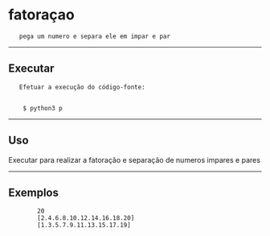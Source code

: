 fatoraçao
================

       pega um numero e separa ele em impar e par

----

Executar
----------

       Efetuar a execução do código-fonte:


        $ python3 p


----

Uso 
---

Executar para realizar a fatoração e separação de numeros impares e pares

----

Exemplos
-------- 
            20
            [2.4.6.8.10.12.14.16.18.20]
            [1.3.5.7.9.11.13.15.17.19]
